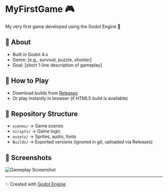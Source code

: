 # MyFirstGame 🎮
My very first game developed using the Godot Engine 🚀

## 🔹 About
- Built in Godot 4.x
- Genre: [e.g., survival, puzzle, shooter]
- Goal: [short 1-line description of gameplay]

## 🔹 How to Play
- Download builds from [Releases](../../releases)
- Or play instantly in browser (if HTML5 build is available)

## 🔹 Repository Structure
- `scenes/` → Game scenes
- `scripts/` → Game logic
- `assets/` → Sprites, audio, fonts
- `Builds/` → Exported versions (ignored in git, uploaded via Releases)

## 🔹 Screenshots
![Gameplay Screenshot](docs/screenshot.png)

---
✨ Created with [Godot Engine](https://godotengine.org/)
